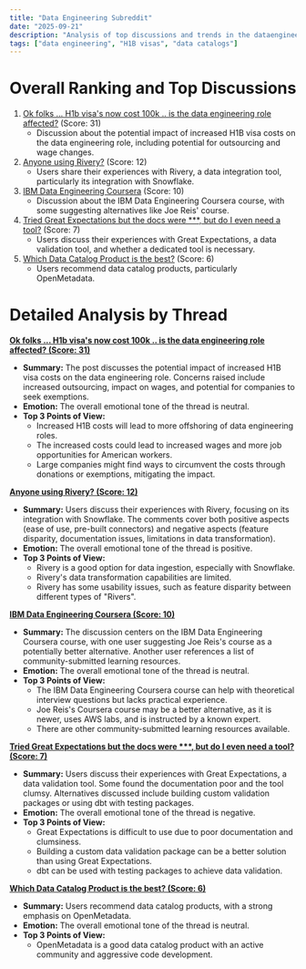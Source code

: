 ```yaml
---
title: "Data Engineering Subreddit"
date: "2025-09-21"
description: "Analysis of top discussions and trends in the dataengineering subreddit"
tags: ["data engineering", "H1B visas", "data catalogs"]
---
```


# Overall Ranking and Top Discussions
1.  [Ok folks ... H1b visa's now cost 100k .. is the data engineering role affected?](https://www.reddit.com/r/dataengineering/comments/1nmw03j/ok_folks_h1b_visas_now_cost_100k_is_the_data/) (Score: 31)
    *   Discussion about the potential impact of increased H1B visa costs on the data engineering role, including potential for outsourcing and wage changes.
2.  [Anyone using Rivery?](https://www.reddit.com/r/dataengineering/comments/1nmkw5l/anyone_using_rivery/) (Score: 12)
    *   Users share their experiences with Rivery, a data integration tool, particularly its integration with Snowflake.
3.  [IBM Data Engineering Coursera](https://www.reddit.com/r/dataengineering/comments/1nmxctm/ibm_data_engineering_coursera/) (Score: 10)
    *   Discussion about the IBM Data Engineering Coursera course, with some suggesting alternatives like Joe Reis' course.
4.  [Tried Great Expectations but the docs were ***, but do I even need a tool?](https://www.reddit.com/r/dataengineering/comments/1nn0utp/tried_great_expectations_but_the_docs_were_shit/) (Score: 7)
    *   Users discuss their experiences with Great Expectations, a data validation tool, and whether a dedicated tool is necessary.
5.  [Which Data Catalog Product is the best?](https://www.reddit.com/r/dataengineering/comments/1nmyznp/which_data_catalog_product_is_the_best/) (Score: 6)
    *   Users recommend data catalog products, particularly OpenMetadata.

# Detailed Analysis by Thread
**[Ok folks ... H1b visa's now cost 100k .. is the data engineering role affected? (Score: 31)](https://www.reddit.com/r/dataengineering/comments/1nmw03j/ok_folks_h1b_visas_now_cost_100k_is_the_data/)**
*  **Summary:**  The post discusses the potential impact of increased H1B visa costs on the data engineering role. Concerns raised include increased outsourcing, impact on wages, and potential for companies to seek exemptions.
*  **Emotion:** The overall emotional tone of the thread is neutral.
*  **Top 3 Points of View:**
    *   Increased H1B costs will lead to more offshoring of data engineering roles.
    *   The increased costs could lead to increased wages and more job opportunities for American workers.
    *   Large companies might find ways to circumvent the costs through donations or exemptions, mitigating the impact.

**[Anyone using Rivery? (Score: 12)](https://www.reddit.com/r/dataengineering/comments/1nmkw5l/anyone_using_rivery/)**
*  **Summary:**  Users discuss their experiences with Rivery, focusing on its integration with Snowflake. The comments cover both positive aspects (ease of use, pre-built connectors) and negative aspects (feature disparity, documentation issues, limitations in data transformation).
*  **Emotion:** The overall emotional tone of the thread is positive.
*  **Top 3 Points of View:**
    *   Rivery is a good option for data ingestion, especially with Snowflake.
    *   Rivery's data transformation capabilities are limited.
    *   Rivery has some usability issues, such as feature disparity between different types of "Rivers".

**[IBM Data Engineering Coursera (Score: 10)](https://www.reddit.com/r/dataengineering/comments/1nmxctm/ibm_data_engineering_coursera/)**
*  **Summary:**  The discussion centers on the IBM Data Engineering Coursera course, with one user suggesting Joe Reis's course as a potentially better alternative. Another user references a list of community-submitted learning resources.
*  **Emotion:** The overall emotional tone of the thread is neutral.
*  **Top 3 Points of View:**
    *   The IBM Data Engineering Coursera course can help with theoretical interview questions but lacks practical experience.
    *   Joe Reis's Coursera course may be a better alternative, as it is newer, uses AWS labs, and is instructed by a known expert.
    *   There are other community-submitted learning resources available.

**[Tried Great Expectations but the docs were ***, but do I even need a tool? (Score: 7)](https://www.reddit.com/r/dataengineering/comments/1nn0utp/tried_great_expectations_but_the_docs_were_shit/)**
*  **Summary:**  Users discuss their experiences with Great Expectations, a data validation tool. Some found the documentation poor and the tool clumsy. Alternatives discussed include building custom validation packages or using dbt with testing packages.
*  **Emotion:** The overall emotional tone of the thread is negative.
*  **Top 3 Points of View:**
    *   Great Expectations is difficult to use due to poor documentation and clumsiness.
    *   Building a custom data validation package can be a better solution than using Great Expectations.
    *   dbt can be used with testing packages to achieve data validation.

**[Which Data Catalog Product is the best? (Score: 6)](https://www.reddit.com/r/dataengineering/comments/1nmyznp/which_data_catalog_product_is_the_best/)**
*  **Summary:**  Users recommend data catalog products, with a strong emphasis on OpenMetadata.
*  **Emotion:** The overall emotional tone of the thread is neutral.
*  **Top 3 Points of View:**
    *   OpenMetadata is a good data catalog product with an active community and aggressive code development.
